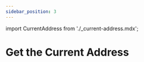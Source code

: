 ```yaml
---
sidebar_position: 3
---
```


import CurrentAddress from './_current-address.mdx';

# Get the Current Address

<CurrentAddress wallet="$WALLET_DB_FILE" fellowship="$FELLOWSHIP" template="$LOCK_TEMPLATE" interaction="$INTERACTION_NR" />